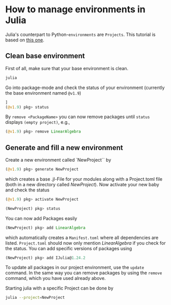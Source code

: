 # How to manage environments in Julia
Julia's counterpart to Python-`environments` are `Projects`. This tutorial is based on [this one](https://towardsdatascience.com/how-to-setup-project-environments-in-julia-ec8ae73afe9c).

## Clean base environment
First of all, make sure that your base environment is clean.
```bash
julia
```
Go into package-mode and check the status of your environment (currently the base environment named `@v1.9`)
```julia
]
(@v1.9) pkg> status
```
By `remove <PackageName>` you can now remove packages until `status` displays `(empty project)`, e.g.,
```julia
(@v1.9) pkg> remove LinearAlgebra
```

## Generate and fill a new environment
Create a new environment called `NewProject`` by
```Julia
(@v1.9) pkg> generate NewProject
```
which creates a base .jl-File for your modules along with a Project.toml file (both in a new directory called _NewProject_).
Now  activate your new baby and check the status
```Julia
(@v1.9) pkg> activate NewProject

(NewProject) pkg> status
```
You can now add Packages easily
```Julia
(NewProject) pkg> add LinearAlgebra
```
which automatically creates a `Manifest.toml` where all dependencies are listed. `Project.toml` should now only mention _LinearAlgebra_ if you check for the status. You can add specific versions of packages using
```Julia
(NewProject) pkg> add IJulia@1.24.2
```
To update all packages in our project environment, use the `update` command. In the same way you can remove packages by using the `remove` command, which you have used already above.

Starting julia with a specific Project can be done by
```bash
julia --project=NewProject
```